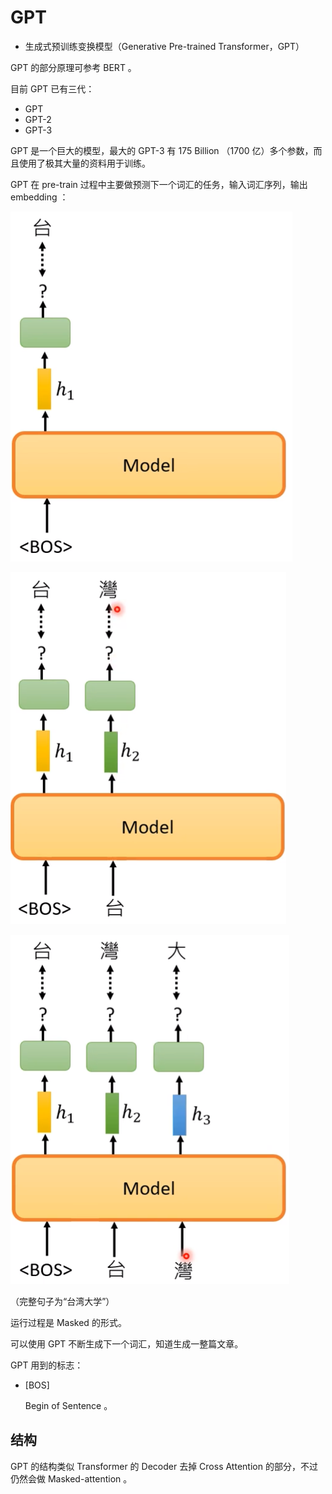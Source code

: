 # GPT

- 生成式预训练变换模型（Generative Pre-trained Transformer，GPT）

GPT 的部分原理可参考 BERT 。

目前 GPT 已有三代：

- GPT
- GPT-2
- GPT-3

GPT 是一个巨大的模型，最大的 GPT-3 有 175 Billion （1700 亿）多个参数，而且使用了极其大量的资料用于训练。

GPT 在 pre-train 过程中主要做预测下一个词汇的任务，输入词汇序列，输出 embedding ：

 ![image-20220930135023490](images/GPT/image-20220930135023490.png)

 ![image-20220930135049750](images/GPT/image-20220930135049750.png)

![image-20220930135156993](images/GPT/image-20220930135156993.png)

（完整句子为“台湾大学”）

运行过程是 Masked 的形式。

可以使用 GPT 不断生成下一个词汇，知道生成一整篇文章。

GPT 用到的标志：

- [BOS]

	Begin of Sentence 。

## 结构

GPT 的结构类似 Transformer 的 Decoder 去掉 Cross Attention 的部分，不过仍然会做 Masked-attention 。
